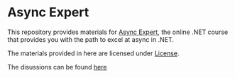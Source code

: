 # Async Expert

This repository provides materials for [Async Expert](https://asyncexpert.com), the online .NET course that provides you with the path to excel at async in .NET.

The materials provided in here are licensed under [License](/LICENSE.md).

The disussions can be found [here](https://community.dotnetos.org/c/course-async-expert/5)
